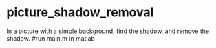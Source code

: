 # picture_shadow_removal
In a picture with a simple background, find the shadow, and remove the shadow.
#run main.m in matlab 

